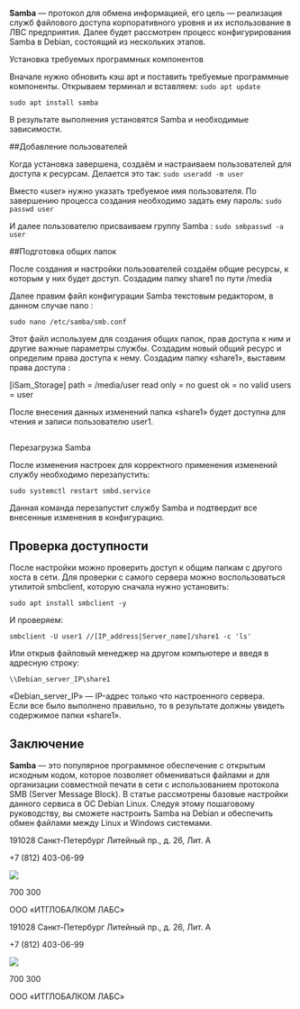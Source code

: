 **Samba** — протокол для обмена информацией, его цель — реализация служб файлового доступа корпоративного уровня и их использование в ЛВС предприятия. Далее будет рассмотрен процесс конфигурирования Samba в Debian, состоящий из нескольких этапов.

Установка требуемых программных компонентов

Вначале нужно обновить кэш apt и поставить требуемые программные компоненты. Открываем терминал и вставляем:
`sudo apt update`

`sudo apt install samba`

В результате выполнения установятся Samba и необходимые зависимости.

##Добавление пользователей

Когда установка завершена, создаём и настраиваем пользователей для доступа к ресурсам. Делается это так:
`sudo useradd -m user`


Вместо «user» нужно указать требуемое имя пользователя.
По завершению процесса создания необходимо задать ему пароль:
`sudo passwd user`


И далее пользователю присваиваем группу Samba :
`sudo smbpasswd -a user`

##Подготовка общих папок

После создания и настройки пользователей создаём общие ресурсы, к которым у них будет доступ. Создадим папку share1 по пути /media

Далее правим файл конфигурации Samba текстовым редактором, в данном случае nano :

`sudo nano /etc/samba/smb.conf`

Этот файл используем для создания общих папок, прав доступа к ним и другие важные параметры службы. Создадим новый общий ресурс и определим права доступа к нему. Создадим папку «share1», выставим права доступа :


[iSam_Storage]
path = /media/user 
read only = no
guest ok = no
valid users = user



После внесения данных изменений папка «share1» будет доступна для чтения и записи пользователю user1.

## 
Перезагрузка Samba

После изменения настроек для корректного применения изменений службу необходимо перезапустить:

`sudo systemctl restart smbd.service`

Данная команда перезапустит службу Samba и подтвердит все внесенные изменения в конфигурацию.

## Проверка доступности

После настройки можно проверить доступ к общим папкам с другого хоста в сети. Для проверки с самого сервера можно воспользоваться утилитой smbclient, которую сначала нужно установить:

`sudo apt install smbclient -y`

И проверяем:

`smbclient -U user1 //[IP_address|Server_name]/share1 -c 'ls'`

Или открыв файловый менеджер на другом компьютере и введя в адресную строку:

`\\Debian_server_IP\share1`

«Debian\_server\_IP» — IP-адрес только что настроенного сервера.  
Если все было выполнено правильно, то в результате должны увидеть содержимое папки «share1».

## Заключение

**Samba** — это популярное программное обеспечение с открытым исходным кодом, которое позволяет обмениваться файлами и для организации совместной печати в сети с использованием протокола SMB (Server Message Block). В статье рассмотрены базовые настройки данного сервиса в ОС Debian Linux. Следуя этому пошаговому руководству, вы сможете настроить Samba на Debian и обеспечить обмен файлами между Linux и Windows системами.

191028 Санкт-Петербург Литейный пр., д. 26, Лит. А

+7 (812) 403-06-99

![](https://serverspace.ru/wp-content/uploads/2019/10/logo.png)

700 300

ООО «ИТГЛОБАЛКОМ ЛАБС»

191028 Санкт-Петербург Литейный пр., д. 26, Лит. А

+7 (812) 403-06-99

![](https://serverspace.ru/wp-content/uploads/2019/10/logo.png)

700 300

ООО «ИТГЛОБАЛКОМ ЛАБС»